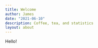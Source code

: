 ```yaml
---
title: Welcome
author: James
date: "2021-06-10"
description: Coffee, tea, and statistics
layout: about
---
```


Hello!
